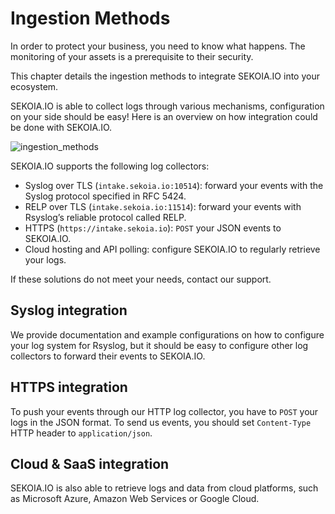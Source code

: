 # Ingestion Methods

In order to protect your business, you need to know what happens. The monitoring of your assets is a prerequisite to their security.

This chapter details the ingestion methods to integrate SEKOIA.IO into your ecosystem.

SEKOIA.IO is able to collect logs through various mechanisms, configuration on your side should be easy! Here is an overview on how integration could be done with SEKOIA.IO.

![ingestion_methods](/assets/operation_center/data_collection/ingestion_methods/ingestion_methods.png)

SEKOIA.IO supports the following log collectors:

- Syslog over TLS (`intake.sekoia.io:10514`): forward your events with the Syslog protocol specified in RFC 5424.
- RELP over TLS (`intake.sekoia.io:11514`): forward your events with Rsyslog’s reliable protocol called RELP.
- HTTPS (`https://intake.sekoia.io`): `POST` your JSON events to SEKOIA.IO.
- Cloud hosting and API polling: configure SEKOIA.IO to regularly retrieve your logs.

If these solutions do not meet your needs, contact our support.

## Syslog integration

We provide documentation and example configurations on how to configure your log system for Rsyslog, but it should be easy to configure other log collectors to forward their events to SEKOIA.IO.

## HTTPS integration

To push your events through our HTTP log collector, you have to `POST` your logs in the JSON format. To send us events, you should set `Content-Type` HTTP header to `application/json`.

## Cloud & SaaS integration

SEKOIA.IO is also able to retrieve logs and data from cloud platforms, such as Microsoft Azure, Amazon Web Services or Google Cloud.
